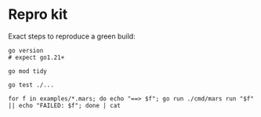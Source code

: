# Repro kit

Exact steps to reproduce a green build:

```
go version
# expect go1.21+

go mod tidy

go test ./...

for f in examples/*.mars; do echo "==> $f"; go run ./cmd/mars run "$f" || echo "FAILED: $f"; done | cat
```

